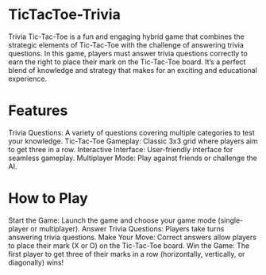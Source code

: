 # TicTacToe-Trivia
Trivia Tic-Tac-Toe is a fun and engaging hybrid game that combines the strategic elements of Tic-Tac-Toe with the challenge of answering trivia questions. In this game, players must answer trivia questions correctly to earn the right to place their mark on the Tic-Tac-Toe board. It’s a perfect blend of knowledge and strategy that makes for an exciting and educational experience.

# Features
Trivia Questions: A variety of questions covering multiple categories to test your knowledge.
Tic-Tac-Toe Gameplay: Classic 3x3 grid where players aim to get three in a row.
Interactive Interface: User-friendly interface for seamless gameplay.
Multiplayer Mode: Play against friends or challenge the AI.
# How to Play
Start the Game: Launch the game and choose your game mode (single-player or multiplayer).
Answer Trivia Questions: Players take turns answering trivia questions.
Make Your Move: Correct answers allow players to place their mark (X or O) on the Tic-Tac-Toe board.
Win the Game: The first player to get three of their marks in a row (horizontally, vertically, or diagonally) wins!
